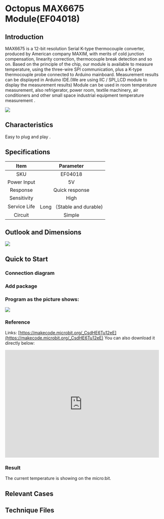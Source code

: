 ﻿# Octopus MAX6675 Module(EF04018)

## Introduction

MAX6675 is a 12-bit resolution Serial K-type thermocouple converter, produced by American company MAXIM, with merits of cold junction compensation, linearity correction, thermocouple break detection and so on. Based on the principle of the chip, our module is available to measure temperature, using the three-wire SPI communication, plus a K-type thermocouple probe connected to Arduino mainboard. Measurement results can be displayed in Arduino IDE.(We are using IIC / SPI_LCD module to display the measurement results) Module can be used in room temperature measurement, also refrigerator, power room, textile machinery, air conditioners and other small space industrial equipment temperature measurement .



 ![](https://wiki-media-ef.oss-cn-hongkong.aliyuncs.com/i18n/en/docusaurus-plugin-content-docs/current/microbit/sensor/octopus-sensors/images/sensor/images/69XJjkN.jpg)

## Characteristics

 Easy to plug and play .

## Specifications


Item | Parameter 
:-: | :-: 
SKU|EF04018
Power Input|5V
Response|Quick response
Sensitivity|High
Service Life|Long （Stable and durable)
Circuit|Simple

## Outlook and Dimensions


 ![](https://wiki-media-ef.oss-cn-hongkong.aliyuncs.com/i18n/en/docusaurus-plugin-content-docs/current/microbit/sensor/octopus-sensors/images/sensor/images/Zv69Fus.png)

## Quick to Start

### Connection diagram

### Add package 

### Program as the picture shows:

 ![](https://wiki-media-ef.oss-cn-hongkong.aliyuncs.com/i18n/en/docusaurus-plugin-content-docs/current/microbit/sensor/octopus-sensors/images/sensor/images/kVWtBcn.png)

### Reference
Links:
[https://makecode.microbit.org/_CsdHE6Tu12eE](https://makecode.microbit.org/_CsdHE6Tu12eE)
You can also download it directly below:

<div style="position:relative;height:0;padding-bottom:70%;overflow:hidden;"><iframe style="position:absolute;top:0;left:0;width:100%;height:100%;" src="https://makecode.microbit.org/#pub:_CsdHE6Tu12eE" frameborder="0" sandbox="allow-popups allow-forms allow-scripts allow-same-origin"></iframe></div>  


### Result
 The current temperature is showing on the micro:bit.

## Relevant Cases 


## Technique Files

